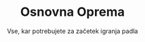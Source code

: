 ---
title: "Osnovna Oprema"
subtitle: "Vse, kar potrebujete za začetek igranja padla"
equipment:
  - title: "Padel Raketa"
    description: "Posebna raketna raketica z luknjami, zasnovana za padel."
    icon: "table-tennis"
  - title: "Padel Žoga"
    description: "Mekša žoga kot teniška, z manjšim odbojem."
    icon: "circle"
  - title: "Športna Obleka"
    description: "Udobna športna obleka in športni čevlji z dobrim oprijemom."
    icon: "tshirt"
  - title: "Zaščitna Oprema"
    description: "Izbirno: zaščitne očala in rokavice za dodatno varnost."
    icon: "shield-alt"
--- 